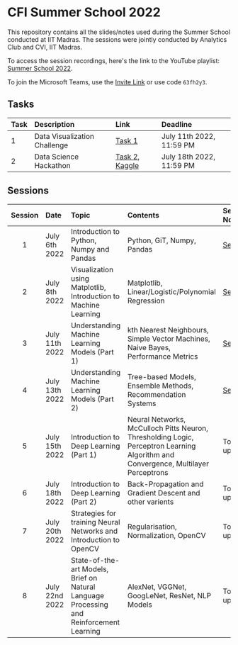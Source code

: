 # CFI Summer School 2022

This repository contains all the slides/notes used during the Summer School conducted at IIT Madras.
The sessions were jointly conducted by Analytics Club and CVI, IIT Madras. 

To access the session recordings, here's the link to the YouTube playlist: [Summer School 2022](https://www.youtube.com/watch?v=gj-4Ak04cN8&list=PLsJmJdm-3aNJU0BfRsmFqfP8jUpOik9Dz).

To join the Microsoft Teams, use the [Invite Link](https://teams.microsoft.com/l/team/19%3aW0nEI8aek4V3o43c4qY-tD6xyJo5sXYsMdn_FdIe5Wo1%40thread.tacv2/conversations?groupId=180eb08e-92c8-4350-a20d-733c861559b3&tenantId=187ca15f-54e0-4673-86f6-b6d7f4c75eef) or use code `63fh2y3`.

## Tasks

| Task | Description | Link | Deadline |
| :--- | :---------- | :--- | :------- |
| 1    | Data Visualization Challenge | [Task 1](/Task_1/) | July 11th 2022, 11:59 PM |
| 2    | Data Science Hackathon | [Task 2](/Task_2/), [Kaggle](https://www.kaggle.com/competitions/summer-school-2022-task-2) | July 18th 2022, 11:59 PM |

## Sessions

| Session | Date           | Topic                                               | Contents          | Session Notes/Slides | Recording     |
| :-----: | :------------  | :-------------------------------------------------- | :---------------- | :------------------- | :------------- |
| 1       | July 6th 2022  | Introduction to Python, Numpy and Pandas            | Python, GiT, Numpy, Pandas     | [Session 1](/Session_1/) | [Recording](https://youtu.be/gj-4Ak04cN8) |
| 2       | July 8th 2022  | Visualization using Matplotlib, Introduction to Machine Learning | Matplotlib, Linear/Logistic/Polynomial Regression | [Session 2](/Session_2/) | [Recording](https://youtu.be/swDglbFe2FM) |
| 3       | July 11th 2022 | Understanding Machine Learning Models (Part 1)      | kth Nearest Neighbours, Simple Vector Machines, Naive Bayes, Performance Metrics | [Session 3](/Session_3/) | [Recording](https://youtu.be/MUgzZa_O-QI) |
| 4       | July 13th 2022 | Understanding Machine Learning Models (Part 2)      | Tree-based Models, Ensemble Methods, Recommendation Systems | [Session 4](/Session_4/) | [Recording](https://youtu.be/pEhDPfVi27E) |
| 5       | July 15th 2022 | Introduction to Deep Learning (Part 1)              | Neural Networks, McCulloch Pitts Neuron, Thresholding Logic, Perceptron Learning Algorithm and Convergence, Multilayer Perceptrons | To be updated        | To be updated |
| 6       | July 18th 2022 | Introduction to Deep Learning (Part 2)              | Back-Propagation and Gradient Descent and other varients | To be updated        | To be updated |
| 7       | July 20th 2022 | Strategies for training Neural Networks and Introduction to OpenCV | Regularisation, Normalization, OpenCV     | To be updated        | To be updated |
| 8       | July 22nd 2022 | State-of-the-art Models, Brief on Natural Language Processing and Reinforcement Learning | AlexNet, VGGNet, GoogLeNet, ResNet, NLP Models | To be updated        | To be updated |


